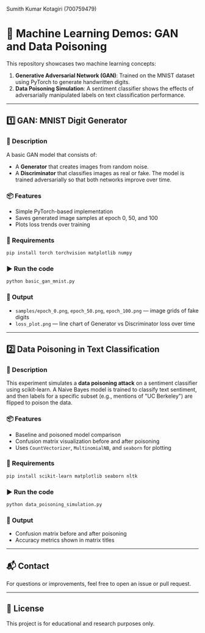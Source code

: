Sumith Kumar Kotagiri (700759479)


# 🧠 Machine Learning Demos: GAN and Data Poisoning

This repository showcases two machine learning concepts:

1. **Generative Adversarial Network (GAN)**: Trained on the MNIST dataset using PyTorch to generate handwritten digits.
2. **Data Poisoning Simulation**: A sentiment classifier shows the effects of adversarially manipulated labels on text classification performance.

---

## 1️⃣ GAN: MNIST Digit Generator

### 📌 Description
A basic GAN model that consists of:
- A **Generator** that creates images from random noise.
- A **Discriminator** that classifies images as real or fake.
The model is trained adversarially so that both networks improve over time.

### 📦 Features
- Simple PyTorch-based implementation
- Saves generated image samples at epoch 0, 50, and 100
- Plots loss trends over training

### 🚀 Requirements
```bash
pip install torch torchvision matplotlib numpy
````

### ▶️ Run the code

```bash
python basic_gan_mnist.py
```

### 📁 Output

* `samples/epoch_0.png`, `epoch_50.png`, `epoch_100.png` — image grids of fake digits
* `loss_plot.png` — line chart of Generator vs Discriminator loss over time

---

## 2️⃣ Data Poisoning in Text Classification

### 📌 Description

This experiment simulates a **data poisoning attack** on a sentiment classifier using scikit-learn. A Naive Bayes model is trained to classify text sentiment, and then labels for a specific subset (e.g., mentions of "UC Berkeley") are flipped to poison the data.

### 📦 Features

* Baseline and poisoned model comparison
* Confusion matrix visualization before and after poisoning
* Uses `CountVectorizer`, `MultinomialNB`, and `seaborn` for plotting

### 🚀 Requirements

```bash
pip install scikit-learn matplotlib seaborn nltk
```

### ▶️ Run the code

```bash
python data_poisoning_simulation.py
```

### 📁 Output

* Confusion matrix before and after poisoning
* Accuracy metrics shown in matrix titles

---

## 📬 Contact

For questions or improvements, feel free to open an issue or pull request.

---

## 📄 License

This project is for educational and research purposes only.

